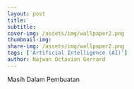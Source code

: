 ```yaml
---
layout: post
title: 
subtitle: 
cover-img: /assets/img/wallpaper2.png
thumbnail-img: 
share-img: /assets/img/wallpaper2.png
tags: ['Artificial Intelligence (AI)']
author: Najwan Octavian Gerrard
---
```


Masih Dalam Pembuatan